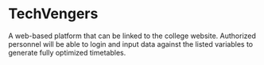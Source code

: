 # TechVengers
A web-based platform that can be linked to the college website. Authorized personnel will be able to login and input data against the listed variables to generate fully optimized timetables.
